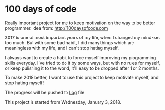 # 100 days of code
Really important project for me to keep motivation on the way to be better programmer. Idea from: http://100daysofcode.com

2017 is one of most important years of my life, when I changed my mind-set too much. But with some bad habit, I did many things which are meaningless with my life, and I can't stop hating myself.

I always want to create a habit to force myself improving my programming skills everyday. I've tried to do it by some ways, but with no rules for myself, or keep pulishing it to the world, it'll easy to be dropped after 1 or 2 months.

To make 2018 better, I want to use this project to keep motivate myself, and stop hating myself!

The progress will be pushed to [Log](./log.md) file

This project is started from Wednesday, January 3, 2018.
